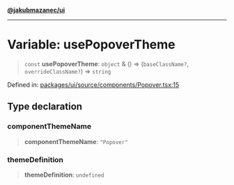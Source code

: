 [**@jakubmazanec/ui**](../README.md)

---

# Variable: usePopoverTheme

> `const` **usePopoverTheme**: `object` & () => (`baseClassName?`, `overrideClassName?`) => `string`

Defined in:
[packages/ui/source/components/Popover.tsx:15](https://github.com/jakubmazanec/tools/blob/74fa88a6249b3d486436ae7655f4962bc4a86e11/packages/ui/source/components/Popover.tsx#L15)

## Type declaration

### componentThemeName

> **componentThemeName**: `"Popover"`

### themeDefinition

> **themeDefinition**: `undefined`
